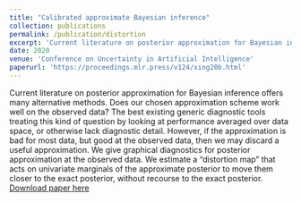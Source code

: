 ```yaml
---
title: "Calibrated approximate Bayesian inference"
collection: publications
permalink: /publication/distortion
excerpt: 'Current literature on posterior approximation for Bayesian inference offers many alternative methods. Does our chosen approximation scheme work well on the observed data? The best existing generic diagnostic tools treating this kind of question by looking at performance averaged over data space, or otherwise lack diagnostic detail. However, if the approximation is bad for most data, but good at the observed data, then we may discard a useful approximation. We give graphical diagnostics for posterior approximation at the observed data. We estimate a “distortion map” that acts on univariate marginals of the approximate posterior to move them closer to the exact posterior, without recourse to the exact posterior.'
date: 2020
venue: 'Conference on Uncertainty in Artificial Intelligence'
paperurl: 'https://proceedings.mlr.press/v124/xing20b.html'
---
```

Current literature on posterior approximation for Bayesian inference offers many alternative methods. Does our chosen approximation scheme work well on the observed data? The best existing generic diagnostic tools treating this kind of question by looking at performance averaged over data space, or otherwise lack diagnostic detail. However, if the approximation is bad for most data, but good at the observed data, then we may discard a useful approximation. We give graphical diagnostics for posterior approximation at the observed data. We estimate a “distortion map” that acts on univariate marginals of the approximate posterior to move them closer to the exact posterior, without recourse to the exact posterior.
[Download paper here](https://proceedings.mlr.press/v124/xing20b.html)
